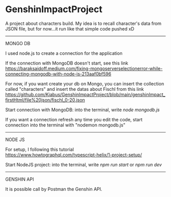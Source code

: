 # GenshinImpactProject
A project about characters build.
My idea is to recall character's data from JSON file, but for now...it run like that simple code pushed xD

------------------------------------------------------------------------------------------------------------

MONGO DB

I used node.js to create a connection for the application

If the connection with MongoDB doesn't start, see this link https://baraksaidoff.medium.com/fixing-mongoserverselectionerror-while-connecting-mongodb-with-node-js-213aaf0bf596

For now, if you want create your db on Mongo, you can insert the collection called "characters" and insert the datas about Fischl from this link https://github.com/Kiabus/GenshinImpactProject/blob/main/genshinImpact_firstHtml/file%20json/fischl_0-20.json

Start connection with MongoDB: into the terminal, write *node mongodb.js*

If you want a connection refresh any time you edit the code, start connection into the terminal with "nodemon mongodb.js"

------------------------------------------------------------------------------------------------------------

NODE JS

For setup, I following this tutorial https://www.howtographql.com/typescript-helix/1-project-setup/

Start NodeJS project: into the terminal, write *npm run start* or *npm run dev*

------------------------------------------------------------------------------------------------------------

GENSHIN API

It is possible call by Postman the Genshin API.


